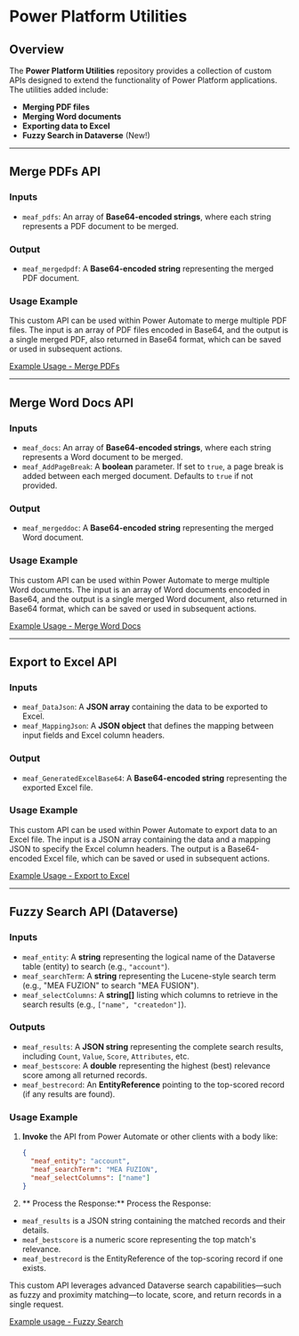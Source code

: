 # **Power Platform Utilities**

## **Overview**

The **Power Platform Utilities** repository provides a collection of custom APIs designed to extend the functionality of Power Platform applications. The utilities added include:

- **Merging PDF files**
- **Merging Word documents**
- **Exporting data to Excel**
- **Fuzzy Search in Dataverse** (New!)

---

## **Merge PDFs API**

### **Inputs**
- `meaf_pdfs`: An array of **Base64-encoded strings**, where each string represents a PDF document to be merged.

### **Output**
- `meaf_mergedpdf`: A **Base64-encoded string** representing the merged PDF document.

### **Usage Example**
This custom API can be used within Power Automate to merge multiple PDF files. The input is an array of PDF files encoded in Base64, and the output is a single merged PDF, also returned in Base64 format, which can be saved or used in subsequent actions.

[Example Usage - Merge PDFs](https://github.com/melamriD365/Power-Platform-Utilities/tree/main/Server%20Extensions/Examples/Merge%20Pdfs)

---

## **Merge Word Docs API**

### **Inputs**
- `meaf_docs`: An array of **Base64-encoded strings**, where each string represents a Word document to be merged.
- `meaf_AddPageBreak`: A **boolean** parameter. If set to `true`, a page break is added between each merged document. Defaults to `true` if not provided.

### **Output**
- `meaf_mergeddoc`: A **Base64-encoded string** representing the merged Word document.

### **Usage Example**
This custom API can be used within Power Automate to merge multiple Word documents. The input is an array of Word documents encoded in Base64, and the output is a single merged Word document, also returned in Base64 format, which can be saved or used in subsequent actions.

[Example Usage - Merge Word Docs](https://github.com/melamriD365/Power-Platform-Utilities/tree/main/Server%20Extensions/Examples/Merge%20WordDocs)

---

## **Export to Excel API**

### **Inputs**
- `meaf_DataJson`: A **JSON array** containing the data to be exported to Excel.
- `meaf_MappingJson`: A **JSON object** that defines the mapping between input fields and Excel column headers.

### **Output**
- `meaf_GeneratedExcelBase64`: A **Base64-encoded string** representing the exported Excel file.

### **Usage Example**
This custom API can be used within Power Automate to export data to an Excel file. The input is a JSON array containing the data and a mapping JSON to specify the Excel column headers. The output is a Base64-encoded Excel file, which can be saved or used in subsequent actions.

[Example Usage - Export to Excel](https://github.com/melamriD365/Power-Platform-Utilities/tree/main/Server%20Extensions/Examples/Export%20To%20Excel)

---

## **Fuzzy Search API (Dataverse)**

### **Inputs**
- `meaf_entity`: A **string** representing the logical name of the Dataverse table (entity) to search (e.g., `"account"`).
- `meaf_searchTerm`: A **string** representing the Lucene-style search term (e.g., "MEA FUZION" to search "MEA FUSION").
- `meaf_selectColumns`: A **string[]** listing which columns to retrieve in the search results (e.g., `["name", "createdon"]`).

### **Outputs**
- `meaf_results`: A **JSON string** representing the complete search results, including `Count`, `Value`, `Score`, `Attributes`, etc.
- `meaf_bestscore`: A **double** representing the highest (best) relevance score among all returned records.
- `meaf_bestrecord`: An **EntityReference** pointing to the top-scored record (if any results are found).

### **Usage Example**
1. **Invoke** the API from Power Automate or other clients with a body like:
   ```json
   {
     "meaf_entity": "account",
     "meaf_searchTerm": "MEA FUZION",
     "meaf_selectColumns": ["name"]
   }
2. ** Process the Response:**
Process the Response:
- `meaf_results` is a JSON string containing the matched records and their details.
- `meaf_bestscore` is a numeric score representing the top match's relevance.
- `meaf_bestrecord` is the EntityReference of the top-scoring record if one exists.

This custom API leverages advanced Dataverse search capabilities—such as fuzzy and proximity matching—to locate, score, and return records in a single request.

[Example usage - Fuzzy Search](https://github.com/melamriD365/Power-Platform-Utilities/tree/main/Server%20Extensions/Examples/Export%20To%20Excel)
